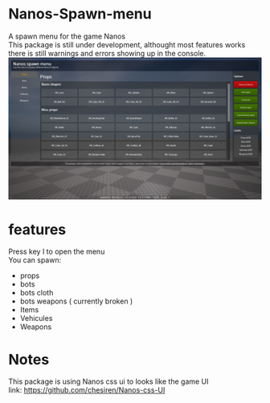 # Nanos-Spawn-menu
A spawn menu for the game Nanos   
This package is still under development, althought most features works there is still warnings and errors showing up in the console.       
![spawnmenu](https://github.com/chesiren/Nanos-Spawn-menu/blob/main/spawnmenu.png?raw=true)   

# features
Press key I to open the menu     
You can spawn:   
- props   
- bots   
- bots cloth    
- bots weapons ( currently broken )   
- Items   
- Vehicules   
- Weapons  

# Notes
This package is using Nanos css ui to looks like the game UI    
link: https://github.com/chesiren/Nanos-css-UI     